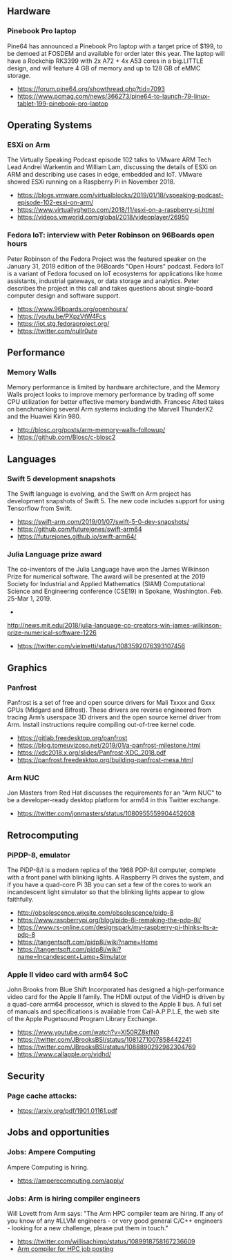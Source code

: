 ## Hardware

### Pinebook Pro laptop

Pine64 has announced a Pinebook Pro laptop with a target price of $199,
to be demoed at FOSDEM and available for order later this year. The laptop
will have a Rockchip RK3399 with 2x A72 + 4x A53 cores in a big.LITTLE 
design, and will feature 4 GB of memory and up to 128 GB of eMMC storage.

* https://forum.pine64.org/showthread.php?tid=7093
* https://www.pcmag.com/news/366273/pine64-to-launch-79-linux-tablet-199-pinebook-pro-laptop

## Operating Systems

### ESXi on Arm

The Virtually Speaking Podcast episode 102 talks to VMware ARM
Tech Lead Andrei Warkentin and William Lam, discussing the details
of ESXi on ARM and describing use cases in edge, embedded and IoT.
VMware showed ESXi running on a Raspberry Pi in November 2018.

* https://blogs.vmware.com/virtualblocks/2019/01/18/vspeaking-podcast-episode-102-esxi-on-arm/
* https://www.virtuallyghetto.com/2018/11/esxi-on-a-raspberry-pi.html
* https://videos.vmworld.com/global/2018/videoplayer/26950

### Fedora IoT: interview with Peter Robinson on 96Boards open hours

Peter Robinson of the Fedora Project was the featured speaker on
the January 31, 2019 edition of the 96Boards "Open Hours" podcast.
Fedora IoT is a variant of Fedora focused on IoT ecosystems for
applications like home assistants, industrial gateways, or data
storage and analytics.  Peter describes the project in this call
and takes questions about single-board computer design and software
support.

* https://www.96boards.org/openhours/
* https://youtu.be/PXpzVtW4Fcs
* https://iot.stg.fedoraproject.org/
* https://twitter.com/nullr0ute

## Performance

### Memory Walls 

Memory performance is limited by hardware architecture, and the
Memory Walls project looks to improve memory performance by trading
off some CPU utilization for better effective memory bandwidth.
Francesc Alted takes on benchmarking several Arm systems including
the Marvell ThunderX2 and the Huawei Kirin 980.

* http://blosc.org/posts/arm-memory-walls-followup/
* https://github.com/Blosc/c-blosc2

## Languages

### Swift 5 development snapshots

The Swift language is evolving, and the Swift on Arm project
has development snapshots of Swift 5. The new code includes
support for using Tensorflow from Swift.
    
* https://swift-arm.com/2019/01/07/swift-5-0-dev-snapshots/
* https://github.com/futurejones/swift-arm64
* https://futurejones.github.io/swift-arm64/

### Julia Language prize award

The co-inventors of the Julia Language have won the James Wilkinson
Prize for numerical software.  The award will be presented at the
2019 Society for Industrial and Applied Mathematics (SIAM) Computational
Science and Engineering conference (CSE19) in Spokane, Washington.
Feb. 25-Mar 1, 2019.

*
http://news.mit.edu/2018/julia-language-co-creators-win-james-wilkinson-prize-numerical-software-1226
* https://twitter.com/vielmetti/status/1083592076393107456

## Graphics

### Panfrost 

Panfrost is a set of free and open source drivers for Mali Txxxx
and Gxxx GPUs (Midgard and Bifrost). These drivers are
reverse engineered from tracing Arm’s userspace 3D
drivers and the open source kernel driver from Arm.
Install instructions require compiling out-of-tree kernel code.

* https://gitlab.freedesktop.org/panfrost
* https://blog.tomeuvizoso.net/2019/01/a-panfrost-milestone.html
* https://xdc2018.x.org/slides/Panfrost-XDC_2018.pdf
* https://panfrost.freedesktop.org/building-panfrost-mesa.html

### Arm NUC 

Jon Masters from Red Hat discusses the requirements for
an "Arm NUC" to be a developer-ready desktop platform for
arm64 in this Twitter exchange.

* https://twitter.com/jonmasters/status/1080955559904452608

## Retrocomputing

### PiPDP-8, emulator

The PiDP-8/I is a modern replica of the 1968 PDP-8/I computer,
complete with a front panel with blinking lights. A Raspberry
Pi drives the system, and if you have a quad-core Pi 3B you can
set a few of the cores to work an incandescent light simulator
so that the blinking lights appear to glow faithfully.

* http://obsolescence.wixsite.com/obsolescence/pidp-8
* https://www.raspberrypi.org/blog/pidp-8i-remaking-the-pdp-8i/
* https://www.rs-online.com/designspark/my-raspberry-pi-thinks-its-a-pdp-8
* https://tangentsoft.com/pidp8i/wiki?name=Home
* https://tangentsoft.com/pidp8i/wiki?name=Incandescent+Lamp+Simulator

### Apple II video card with arm64 SoC 

John Brooks from Blue Shift Incorporated has designed a high-performance
video card for the Apple II family. The HDMI output of the VidHD
is driven by a quad-core arm64 processor, which is slaved to the
Apple II bus. A full set of manuals and specifications is available
from Call-A.P.P.L.E, the web site of the Apple Pugetsound Program
Library Exchange.

* https://www.youtube.com/watch?v=Xl50RZ8kfN0
* https://twitter.com/JBrooksBSI/status/1081271007858442241
* https://twitter.com/JBrooksBSI/status/1088890292982304769
* https://www.callapple.org/vidhd/

## Security

### Page cache attacks: 

* https://arxiv.org/pdf/1901.01161.pdf

## Jobs and opportunities

### Jobs: Ampere Computing 

Ampere Computing is hiring.

* https://amperecomputing.com/apply/

### Jobs: Arm is hiring compiler engineers

Will Lovett from Arm says: "The Arm HPC compiler team are hiring.
If any of you know of any #LLVM engineers - or very good general
C/C++ engineers - looking for a new challenge, please put them in
touch."

* https://twitter.com/willisachimp/status/1089918758167236609
* [Arm compiler for HPC job posting](https://careers.peopleclick.com/careerscp/client_arm/external/jobDetails.do?functionName=getJobDetail&jobPostId=40150&localeCode=en-us)
